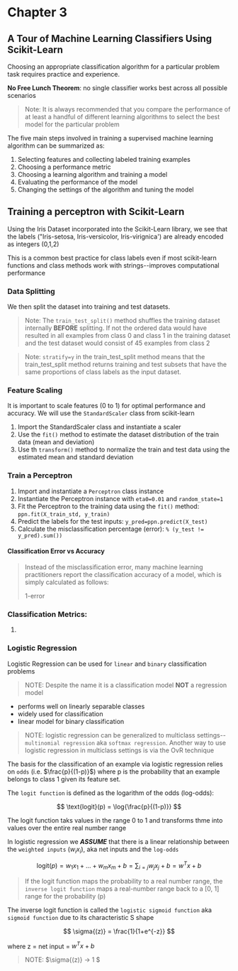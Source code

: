 # Chapter 3

## A Tour of Machine Learning Classifiers Using Scikit-Learn

Choosing an appropriate classification algorithm for a particular problem task requires practice and experience.

**No Free Lunch Theorem**: no single classifier works best across all possible scenarios

> Note: It is always recommended that you compare the performance of at least a handful of different learning algorithms to select the best model for the particular problem

The five main steps involved in training a supervised machine learning algorithm can be summarized as:

1. Selecting features and collecting labeled training examples
2. Choosing a performance metric
3. Choosing a learning algorithm and training a model
4. Evaluating the performance of the model
5. Changing the settings of the algorithm and tuning the model

## Training a perceptron with Scikit-Learn

Using the Iris Dataset incorporated into the Scikit-Learn library, we see that the labels ("Iris-setosa, Iris-versicolor, Iris-virignica') are already encoded as integers (0,1,2)

This is a common best practice for class labels even if most scikit-learn functions and class methods work with strings--improves computational performance

### Data Splitting

We then split the dataset into training and test datasets.

> Note: The `train_test_split()` method shuffles the training dataset internally **BEFORE** splitting. If not the ordered data would have resulted in all examples from class 0 and class 1 in the training dataset and the test dataset would consist of 45 examples from class 2

> Note: `stratify=y` in the train_test_split method means that the train_test_split method returns training and test subsets that have the same proportions of class labels as the input dataset.

### Feature Scaling

It is important to scale features (0 to 1) for optimal performance and accuracy. We will use the `StandardScaler` class from scikit-learn

1. Import the StandardScaler class and instantiate a scaler
2. Use the `fit()` method to estimate the dataset distribution of the train data (mean and deviation)
3. Use th `transform()` method to normalize the train and test data using the estimated mean and standard deviation

### Train a Perceptron

1. Import and instantiate a `Perceptron` class instance
2. Instantiate the Perceptron instance with `eta0=0.01` and `random_state=1`
3. Fit the Perceptron to the training data using the `fit()` method: `ppn.fit(X_train_std, y_train)`
4. Predict the labels for the test inputs: `y_pred=ppn.predict(X_test)`
5. Calculate the misclassification percentage (error): `% (y_test != y_pred).sum())`

#### Classification Error vs Accuracy

> Instead of the misclassification error, many machine learning practitioners report the classification accuracy of a model, which is simply calculated as follows:
>
> 1-error

### Classification Metrics:

1.

### Logistic Regression

Logistic Regression can be used for `linear` and `binary` classification problems

> NOTE: Despite the name it is a classification model **NOT** a regression model

- performs well on linearly separable classes
- widely used for classification
- linear model for binary classification

> NOTE: logistic regression can be generalized to multiclass settings--`multinomial regression` aka `softmax regression`. Another way to use logistic regression in multiclass settings is via the OvR technique

The basis for the classification of an example via logistic regression relies on `odds` (i.e. $\frac{p}{(1-p)}$) where p is the probability that an example belongs to class 1 given its feature set.

The `logit function` is defined as the logarithm of the odds (log-odds):

$$
\text{logit}(p) = \log{\frac{p}{(1-p)}}
$$

The logit function taks values in the range 0 to 1 and transforms thme into values over the entire real number range

In logistic regression we **_ASSUME_** that there is a linear relationship between the `weighted inputs` ($w_ix_i$), aka net inputs and the `log-odds`

$$
\text{logit}(p) = w_1x_1 + ... + w_mx_m + b = \sum_{i=j}{w_jx_j} + b = w^Tx+b
$$

> If the logit function maps the probability to a real number range, the `inverse logit function` maps a real-number range back to a [0, 1] range for the probability (p)

The inverse logit function is called the `logistic sigmoid function` aka `sigmoid function` due to its characteristic S shape

$$
\sigma{(z)} = \frac{1}{1+e^{-z}}
$$

where z = net input = $w^Tx + b$

> NOTE: $\sigma{(z)} -> 1 $
